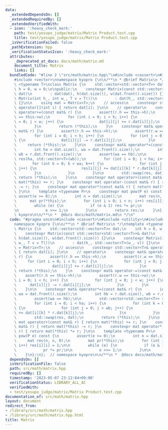 ```yaml
---
data:
  _extendedDependsOn: []
  _extendedRequiredBy: []
  _extendedVerifiedWith:
  - icon: ':heavy_check_mark:'
    path: test/yosupo_judge/matrix/Matrix Product.test.cpp
    title: test/yosupo_judge/matrix/Matrix Product.test.cpp
  _isVerificationFailed: false
  _pathExtension: hpp
  _verificationStatusIcon: ':heavy_check_mark:'
  attributes:
    _deprecated_at_docs: docs/math/matrix.md
    document_title: Matrix
    links: []
  bundledCode: "#line 2 \"src/math/matrix.hpp\"\n#include <cassert>\n#include <utility>\n\
    #include <vector>\nnamespace kyopro {\n\n/**\n * @brief Matrix\n */\ntemplate\
    \ <typename T>\nclass Matrix {\n    std::vector<std::vector<T>> dat;\n    int\
    \ h = 0, w = 0;\n\npublic:\n    constexpr Matrix(const std::vector<std::vector<T>>&\
    \ dat)\n        : dat(dat), h(dat.size()), w(dat.front().size()) {}\n\n    constexpr\
    \ Matrix(int h_, int w_, T v = T())\n        : dat(h_, std::vector<T>(w_, v))\
    \ {}\n\n    using mat = Matrix<T>;\n    // access\n    constexpr std::vector<T>&\
    \ operator[](int i) { return dat[i]; }\n\n    // operator\n    constexpr mat&\
    \ operator+=(const mat& r) {\n        assert(r.h == this->h);\n        assert(r.w\
    \ == this->w);\n        for (int i = 0; i < h; i++) {\n            for (int j\
    \ = 0; j < w; j++) {\n                dat[i][j] += r.dat[i][j];\n            }\n\
    \        }\n        return (*this);\n    }\n    constexpr mat& operator-=(const\
    \ mat& r) {\n        assert(r.h == this->h);\n        assert(r.w == this->w);\n\
    \        for (int i = 0; i < h; i++) {\n            for (int j = 0; j < w; j++)\
    \ {\n                dat[i][j] -= r.dat[i][j];\n            }\n        }\n   \
    \     return (*this);\n    }\n\n    constexpr mat& operator*=(const mat& r) {\n\
    \        int ha = dat.size(), wa = dat.front().size();\n        int hb = r.dat.size(),\
    \ wb = r.dat.front().size();\n        assert(wa == hb);\n\n        std::vector<std::vector<T>>\
    \ res(ha, std::vector<T>(wb));\n        for (int i = 0; i < ha; i++) {\n     \
    \       for (int k = 0; k < wa; k++) {\n                for (int j = 0; j < wb;\
    \ j++) {\n                    res[i][j] += dat[i][k] * r.dat[k][j];\n        \
    \        }\n            }\n        }\n\n        std::swap(res, dat);\n       \
    \ return (*this);\n    }\n\n    constexpr mat operator+(const mat& r) { return\
    \ mat(*this) += r; }\n    constexpr mat operator-(const mat& r) { return mat(*this)\
    \ -= r; }\n    constexpr mat operator*(const mat& r) { return mat(*this) *= r;\
    \ }\n\n    template <typename P>\n    constexpr mat pow(P e) const {\n       \
    \ assert(e >= 0);\n        int n = dat.size();\n        mat res(n, n, 0);\n  \
    \      mat pr(*this);\n        for (int i = 0; i < n; i++) res[i][i] = 1;\n\n\
    \        while (e) {\n            if (e & 1) res *= pr;\n            pr *= pr;\n\
    \n            e >>= 1;\n        }\n\n        return res;\n    }\n};\n};  // namespace\
    \ kyopro\n\n/**\n *  @docs docs/math/matrix.md\n */\n"
  code: "#pragma once\n#include <cassert>\n#include <utility>\n#include <vector>\n\
    namespace kyopro {\n\n/**\n * @brief Matrix\n */\ntemplate <typename T>\nclass\
    \ Matrix {\n    std::vector<std::vector<T>> dat;\n    int h = 0, w = 0;\n\npublic:\n\
    \    constexpr Matrix(const std::vector<std::vector<T>>& dat)\n        : dat(dat),\
    \ h(dat.size()), w(dat.front().size()) {}\n\n    constexpr Matrix(int h_, int\
    \ w_, T v = T())\n        : dat(h_, std::vector<T>(w_, v)) {}\n\n    using mat\
    \ = Matrix<T>;\n    // access\n    constexpr std::vector<T>& operator[](int i)\
    \ { return dat[i]; }\n\n    // operator\n    constexpr mat& operator+=(const mat&\
    \ r) {\n        assert(r.h == this->h);\n        assert(r.w == this->w);\n   \
    \     for (int i = 0; i < h; i++) {\n            for (int j = 0; j < w; j++) {\n\
    \                dat[i][j] += r.dat[i][j];\n            }\n        }\n       \
    \ return (*this);\n    }\n    constexpr mat& operator-=(const mat& r) {\n    \
    \    assert(r.h == this->h);\n        assert(r.w == this->w);\n        for (int\
    \ i = 0; i < h; i++) {\n            for (int j = 0; j < w; j++) {\n          \
    \      dat[i][j] -= r.dat[i][j];\n            }\n        }\n        return (*this);\n\
    \    }\n\n    constexpr mat& operator*=(const mat& r) {\n        int ha = dat.size(),\
    \ wa = dat.front().size();\n        int hb = r.dat.size(), wb = r.dat.front().size();\n\
    \        assert(wa == hb);\n\n        std::vector<std::vector<T>> res(ha, std::vector<T>(wb));\n\
    \        for (int i = 0; i < ha; i++) {\n            for (int k = 0; k < wa; k++)\
    \ {\n                for (int j = 0; j < wb; j++) {\n                    res[i][j]\
    \ += dat[i][k] * r.dat[k][j];\n                }\n            }\n        }\n\n\
    \        std::swap(res, dat);\n        return (*this);\n    }\n\n    constexpr\
    \ mat operator+(const mat& r) { return mat(*this) += r; }\n    constexpr mat operator-(const\
    \ mat& r) { return mat(*this) -= r; }\n    constexpr mat operator*(const mat&\
    \ r) { return mat(*this) *= r; }\n\n    template <typename P>\n    constexpr mat\
    \ pow(P e) const {\n        assert(e >= 0);\n        int n = dat.size();\n   \
    \     mat res(n, n, 0);\n        mat pr(*this);\n        for (int i = 0; i < n;\
    \ i++) res[i][i] = 1;\n\n        while (e) {\n            if (e & 1) res *= pr;\n\
    \            pr *= pr;\n\n            e >>= 1;\n        }\n\n        return res;\n\
    \    }\n};\n};  // namespace kyopro\n\n/**\n *  @docs docs/math/matrix.md\n */"
  dependsOn: []
  isVerificationFile: false
  path: src/math/matrix.hpp
  requiredBy: []
  timestamp: '2023-05-07 23:12:04+09:00'
  verificationStatus: LIBRARY_ALL_AC
  verifiedWith:
  - test/yosupo_judge/matrix/Matrix Product.test.cpp
documentation_of: src/math/matrix.hpp
layout: document
redirect_from:
- /library/src/math/matrix.hpp
- /library/src/math/matrix.hpp.html
title: Matrix
---
```


